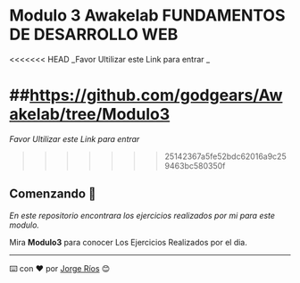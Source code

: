 # Modulo 3 Awakelab FUNDAMENTOS DE DESARROLLO WEB 

<<<<<<< HEAD
_Favor Ultilizar este Link para entrar _

##https://github.com/godgears/Awakelab/tree/Modulo3
=======
_Favor Ultilizar este Link para entrar_
>>>>>>> 25142367a5fe52bdc62016a9c259463bc580350f

## Comenzando 🚀

_En este repositorio encontrara los ejercicios realizados por mi para este modulo._

Mira **Modulo3** para conocer Los Ejercicios Realizados por el dia.


---
⌨️ con ❤️ por [Jorge Ríos](https://github.com/godgears) 😊
